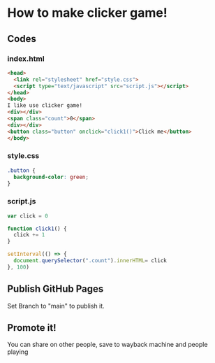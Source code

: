 # How to make clicker game!
## Codes
### index.html
```html
<head>
  <link rel="stylesheet" href="style.css">
  <script type="text/javascript" src="script.js"></script>
</head>
<body>
I like use clicker game!
<div></div>
<span class="count">0</span>
<div></div>
<button class="button" onclick="click1()">Click me</button>
</body>
```
### style.css
```css
.button {
  background-color: green;
}
```
### script.js
```js
var click = 0

function click1() {
  click += 1
}

setInterval(() => {
  document.querySelector(".count").innerHTML= click
}, 100)
```
## Publish GitHub Pages
Set Branch to "main" to publish it.
## Promote it!
You can share on other people, save to wayback machine and people playing
